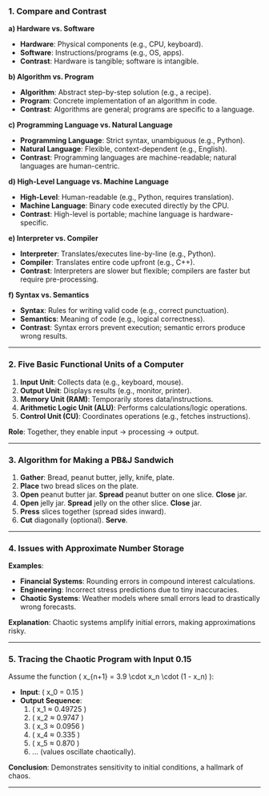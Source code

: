 ### **1. Compare and Contrast**  
**a) Hardware vs. Software**  
- **Hardware**: Physical components (e.g., CPU, keyboard).  
- **Software**: Instructions/programs (e.g., OS, apps).  
- **Contrast**: Hardware is tangible; software is intangible.

**b) Algorithm vs. Program**  
- **Algorithm**: Abstract step-by-step solution (e.g., a recipe).  
- **Program**: Concrete implementation of an algorithm in code.  
- **Contrast**: Algorithms are general; programs are specific to a language.  

**c) Programming Language vs. Natural Language**  
- **Programming Language**: Strict syntax, unambiguous (e.g., Python).  
- **Natural Language**: Flexible, context-dependent (e.g., English).  
- **Contrast**: Programming languages are machine-readable; natural languages are human-centric.  

**d) High-Level Language vs. Machine Language**  
- **High-Level**: Human-readable (e.g., Python, requires translation).  
- **Machine Language**: Binary code executed directly by the CPU.  
- **Contrast**: High-level is portable; machine language is hardware-specific.  

**e) Interpreter vs. Compiler**  
- **Interpreter**: Translates/executes line-by-line (e.g., Python).  
- **Compiler**: Translates entire code upfront (e.g., C++).  
- **Contrast**: Interpreters are slower but flexible; compilers are faster but require pre-processing.  

**f) Syntax vs. Semantics**  
- **Syntax**: Rules for writing valid code (e.g., correct punctuation).  
- **Semantics**: Meaning of code (e.g., logical correctness).  
- **Contrast**: Syntax errors prevent execution; semantic errors produce wrong results.  

---

### **2. Five Basic Functional Units of a Computer**  
1. **Input Unit**: Collects data (e.g., keyboard, mouse).  
2. **Output Unit**: Displays results (e.g., monitor, printer).  
3. **Memory Unit (RAM)**: Temporarily stores data/instructions.  
4. **Arithmetic Logic Unit (ALU)**: Performs calculations/logic operations.  
5. **Control Unit (CU)**: Coordinates operations (e.g., fetches instructions).  

**Role**: Together, they enable input → processing → output.  

---

### **3. Algorithm for Making a PB&J Sandwich**  
1. **Gather**: Bread, peanut butter, jelly, knife, plate.  
2. **Place** two bread slices on the plate.  
3. **Open** peanut butter jar. **Spread** peanut butter on one slice. **Close** jar.  
4. **Open** jelly jar. **Spread** jelly on the other slice. **Close** jar.  
5. **Press** slices together (spread sides inward).  
6. **Cut** diagonally (optional). **Serve**.  

---

### **4. Issues with Approximate Number Storage**  
**Examples**:  
- **Financial Systems**: Rounding errors in compound interest calculations.  
- **Engineering**: Incorrect stress predictions due to tiny inaccuracies.  
- **Chaotic Systems**: Weather models where small errors lead to drastically wrong forecasts.  

**Explanation**: Chaotic systems amplify initial errors, making approximations risky.  

---

### **5. Tracing the Chaotic Program with Input 0.15**  
Assume the function \( x_{n+1} = 3.9 \cdot x_n \cdot (1 - x_n) \):  
- **Input**: \( x_0 = 0.15 \)  
- **Output Sequence**:  
  1. \( x_1 ≈ 0.49725 \)  
  2. \( x_2 ≈ 0.9747 \)  
  3. \( x_3 ≈ 0.0956 \)  
  4. \( x_4 ≈ 0.335 \)  
  5. \( x_5 ≈ 0.870 \)  
  6. ... (values oscillate chaotically).  

**Conclusion**: Demonstrates sensitivity to initial conditions, a hallmark of chaos.  

--- 
